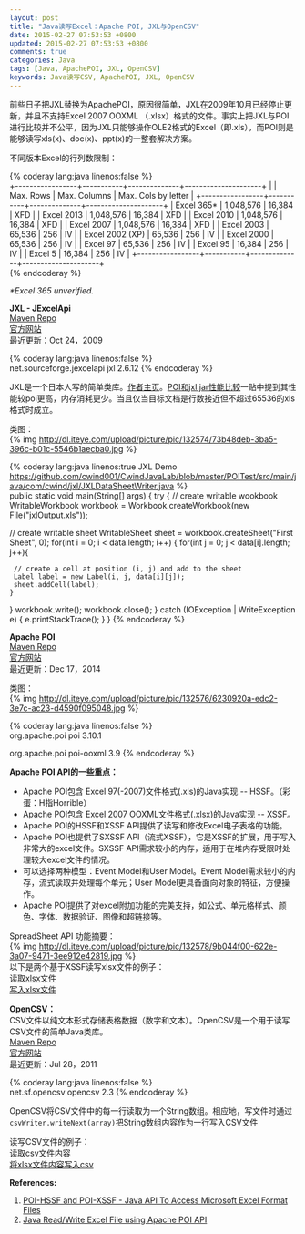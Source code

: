 ```yaml
---
layout: post
title: "Java读写Excel：Apache POI, JXL与OpenCSV"
date: 2015-02-27 07:53:53 +0800
updated: 2015-02-27 07:53:53 +0800
comments: true
categories: Java
tags: [Java, ApachePOI, JXL, OpenCSV]
keywords: Java读写CSV, ApachePOI, JXL, OpenCSV   
---
```

前些日子把JXL替换为ApachePOI，原因很简单，JXL在2009年10月已经停止更新，并且不支持Excel 2007 OOXML （.xlsx）格式的文件。事实上把JXL与POI进行比较并不公平，因为JXL只能够操作OLE2格式的Excel（即.xls），而POI则是能够读写xls(x)、doc(x)、ppt(x)的一整套解决方案。  
<!--more-->

不同版本Excel的行列数限制：  

{% coderay lang:java linenos:false %}   
+-----------------+-----------+--------------+---------------------+
|                 | Max. Rows | Max. Columns | Max. Cols by letter |
+-----------------+-----------+--------------+---------------------+
| Excel 365*      | 1,048,576 | 16,384       | XFD                 |
| Excel 2013      | 1,048,576 | 16,384       | XFD                 |
| Excel 2010      | 1,048,576 | 16,384       | XFD                 |
| Excel 2007      | 1,048,576 | 16,384       | XFD                 |
| Excel 2003      | 65,536    | 256          | IV                  |
| Excel 2002 (XP) | 65,536    | 256          | IV                  |
| Excel 2000      | 65,536    | 256          | IV                  |
| Excel 97        | 65,536    | 256          | IV                  |
| Excel 95        | 16,384    | 256          | IV                  |
| Excel 5         | 16,384    | 256          | IV                  |
+-----------------+-----------+--------------+---------------------+  
{% endcoderay %} 

*\*Excel 365 unverified.*

**JXL - JExcelApi**  
[Maven Repo](http://mvnrepository.com/artifact/net.sourceforge.jexcelapi/jxl/2.6.12)  
[官方网站](http://www.andykhan.com/jexcelapi/index.html)  
最近更新：Oct 24，2009

{% coderay lang:java linenos:false %}   
<dependency>
 <groupId>net.sourceforge.jexcelapi</groupId>
 <artifactId>jxl</artifactId>
 <version>2.6.12</version>
</dependency>
{% endcoderay %}   

JXL是一个日本人写的简单类库。[作者主页](http://www.jexcelapi.org/)。[POI和jxl.jar性能比较](http://blog.csdn.net/jarvis_java/article/details/4924099)一贴中提到其性能较poi更高，内存消耗更少。当且仅当目标文档是行数接近但不超过65536的xls格式时成立。  

类图：  
{% img http://dl.iteye.com/upload/picture/pic/132574/73b48deb-3ba5-396c-b01c-5546b1aecba0.jpg %}  

{% coderay lang:java linenos:true JXL Demo https://github.com/cwind001/CwindJavaLab/blob/master/POITest/src/main/java/com/cwind/jxl/JXLDataSheetWriter.java %}   
 public static void main(String[] args) {
  try {
   // create writable wookbook
   WritableWorkbook workbook 
	= Workbook.createWorkbook(new File("jxlOutput.xls"));
   
   // create writable sheet
   WritableSheet sheet = workbook.createSheet("First Sheet", 0);
   for(int i = 0; i < data.length; i++) {
    for(int j = 0; j < data[i].length; j++){
     
     // create a cell at position (i, j) and add to the sheet
     Label label = new Label(i, j, data[i][j]);
     sheet.addCell(label);
    }
   }
   workbook.write();
   workbook.close();
  } catch (IOException | WriteException e) {
   e.printStackTrace();
  }
 }
{% endcoderay %} 

**Apache POI**  
[Maven Repo](http://mvnrepository.com/artifact/org.apache.poi/poi)  
[官方网站](http://poi.apache.org/)  
最近更新：Dec 17，2014  

类图：  
{% img http://dl.iteye.com/upload/picture/pic/132576/6230920a-edc2-3e7c-ac23-d4590f095048.jpg %} 

{% coderay lang:java linenos:false %}   
<dependency> 
  <groupId>org.apache.poi</groupId>
  <artifactId>poi</artifactId>
  <version>3.10.1</version>
</dependency> 
 
 <dependency>
     <groupId>org.apache.poi</groupId>
     <artifactId>poi-ooxml</artifactId>
     <version>3.9</version>
 </dependency>
{% endcoderay %}   

**Apache POI API的一些重点：**
  
- Apache POI包含 Excel 97(-2007)文件格式(.xls)的Java实现 -- HSSF。（彩蛋：H指Horrible）  
- Apache POI包含 Excel 2007 OOXML文件格式(.xlsx)的Java实现 -- XSSF。  
- Apache POI的HSSF和XSSF API提供了读写和修改Excel电子表格的功能。  
- Apache POI也提供了SXSSF API（流式XSSF），它是XSSF的扩展，用于写入非常大的excel文件。SXSSF API需求较小的内存，适用于在堆内存受限时处理较大excel文件的情况。  
- 可以选择两种模型：Event Model和User Model。Event Model需求较小的内存，流式读取并处理每个单元；User Model更具备面向对象的特征，方便操作。  
- Apache POI提供了对excel附加功能的完美支持，如公式、单元格样式、颜色、字体、数据验证、图像和超链接等。  

SpreadSheet API 功能摘要：  
{% img http://dl.iteye.com/upload/picture/pic/132578/9b044f00-622e-3a07-9471-3ee912e42819.jpg %}   
以下是两个基于XSSF读写xlsx文件的例子：  
[读取xlsx文件](https://github.com/cwind001/CwindJavaLab/blob/master/POITest/src/main/java/com/cwind/poi/SimpleDatasheetReader.java)  
[写入xlsx文件](https://github.com/cwind001/CwindJavaLab/blob/master/POITest/src/main/java/com/cwind/poi/SimpleDatasheetWriter.java)  

**OpenCSV：**   
CSV文件以纯文本形式存储表格数据（数字和文本）。OpenCSV是一个用于读写CSV文件的简单Java类库。  
[Maven Repo](http://mvnrepository.com/artifact/net.sf.opencsv/opencsv/2.3)  
[官方网站](http://opencsv.sf.net)  
最近更新：Jul 28，2011

{% coderay lang:java linenos:false %}  
<dependency>
 <groupId>net.sf.opencsv</groupId>
 <artifactId>opencsv</artifactId>
 <version>2.3</version>
</dependency>
{% endcoderay %}

OpenCSV将CSV文件中的每一行读取为一个String数组。相应地，写文件时通过`csvWriter.writeNext(array)`把String数组内容作为一行写入CSV文件

读写CSV文件的例子：  
[读取csv文件内容](https://github.com/cwind001/CwindJavaLab/blob/master/POITest/src/main/java/com/cwind/opencsv/ReadCSVDemo.java)  
[将xlsx文件内容写入csv](https://github.com/cwind001/CwindJavaLab/blob/master/POITest/src/main/java/com/cwind/opencsv/OpenCSVDemo.java)  

**References:**  
1. [POI-HSSF and POI-XSSF - Java API To Access Microsoft Excel Format Files](http://poi.apache.org/spreadsheet/)  
2. [Java Read/Write Excel File using Apache POI API](http://www.journaldev.com/2562/java-readwrite-excel-file-using-apache-poi-api)  